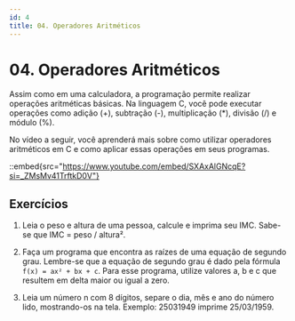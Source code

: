 ```yaml
---
id: 4
title: 04. Operadores Aritméticos
---
```


# 04. Operadores Aritméticos

Assim como em uma calculadora, a programação permite realizar operações aritméticas básicas. Na linguagem C, você pode executar operações como adição (+), subtração (-), multiplicação (*), divisão (/) e módulo (%).

No vídeo a seguir, você aprenderá mais sobre como utilizar operadores aritméticos em C e como aplicar essas operações em seus programas.

::embed{src="https://www.youtube.com/embed/SXAxAlGNcqE?si=_ZMsMv41TrftkD0V"}

## Exercícios

1. Leia o peso e altura de uma pessoa, calcule e imprima seu IMC. Sabe-se que IMC = peso / altura².

3. Faça um programa que encontra as raízes de uma equação de segundo grau. Lembre-se que a equação de segundo grau é dado pela fórmula `f(x) = ax² + bx + c`. Para esse programa, utilize valores a, b e c que resultem em delta maior ou igual a zero.

5. Leia um número n com 8 dígitos, separe o dia, mês e ano do número lido, mostrando-os na tela. Exemplo: 25031949 imprime 25/03/1959.
